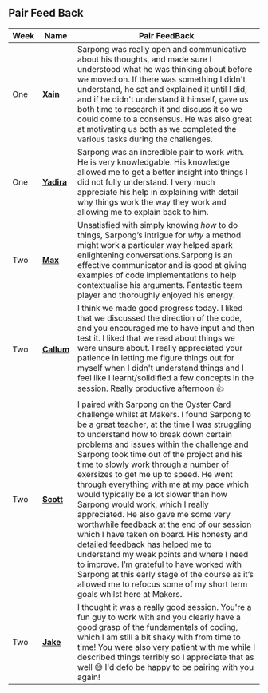 ## Pair Feed Back
|Week|    Name            |   Pair FeedBack                  |
|----|--------------------|----------------------------------|
|One |    **[Xain](https://github.com/Xa1n)** |Sarpong was really open and communicative about his thoughts, and made sure I understood what he was thinking about before we moved on. If there was something I didn't understand, he sat and explained it until I did, and if he didn't understand it himself, gave us both time to research it and discuss it so we could come to a consensus. He was also great at motivating us both as we completed the various tasks during the challenges.|
|One| **[Yadira](https://github.com/yadlra)**| Sarpong was an incredible pair to work with. He is very knowledgable. His knowledge allowed me to get a better insight into things I did not fully understand. I very much appreciate his help in explaining with detail why things work the way they work and allowing me to explain back to him.|
|Two|**[Max](https://github.com/MaxRobertsDear)** |Unsatisfied with simply knowing *how* to do things, Sarpong’s intrigue for  *why* a method might work a particular way helped spark enlightening conversations.Sarpong is an effective communicator and is good at giving examples of code implementations to help contextualise his arguments. Fantastic team player and thoroughly enjoyed his energy.|
|Two|**[Callum](https://github.com/callum-marshall)**|I think we made good progress today. I liked that we discussed the direction of the code, and you encouraged me to have input and then test it. I liked that we read about things we were unsure about. I really appreciated your patience in letting me figure things out for myself when I didn't understand things and I feel like I learnt/solidified a few concepts in the session. Really productive afternoon :+1: |
|Two| **[Scott](https://github.com/HottScall)** |I paired with Sarpong on the Oyster Card challenge whilst at Makers. I found Sarpong to be a great teacher, at the time I was struggling to understand how to break down certain problems and issues within the challenge and Sarpong took time out of the project and his time to slowly work through a number of exersizes to get me up to speed. He went through everything with me at my pace which would typically be a lot slower than how Sarpong would work, which I really appreciated. He also gave me some very worthwhile feedback at the end of our session which I have taken on board. His honesty and detailed feedback has helped me to understand my weak points and where I need to improve. I’m grateful to have worked with Sarpong at this early stage of the course as it’s allowed me to refocus some of my short term goals whilst here at Makers.|
|Two| **[Jake](https://github.com/NapperJLG)**|I thought it was a really good session. You're a fun guy to work with and you clearly have a good grasp of the fundamentals of coding, which I am still a bit shaky with from time to time! You were also very patient with me while I described things terribly so I appreciate that as well :sweat_smile: I'd defo be happy to be pairing with you again!|
